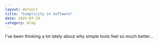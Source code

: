 ```yaml
---
layout: default
title: "Simplicity in Software"
date: 2025-07-29
category: blog
---
```


I've been thinking a lot lately about why simple tools feel so much better...

